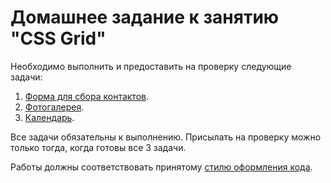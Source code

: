 # Домашнее задание к занятию "CSS Grid"

Необходимо выполнить и предоставить на проверку следующие задачи:

1. [Форма для сбора контактов](https://github.com/netology-code/mq-homeworks/tree/mq-63/css-grid/form).
2. [Фотогалерея](https://github.com/netology-code/mq-homeworks/tree/mq-63/css-grid/gallery).
3. [Календарь](https://github.com/netology-code/mq-homeworks/tree/mq-63/css-grid/calendar).

Все задачи обязательны к выполнению. Присылать на проверку можно только тогда, когда готовы все 3 задачи.

Работы должны соответствовать принятому [стилю оформления кода](https://github.com/netology-code/codestyle/tree/master/css).

